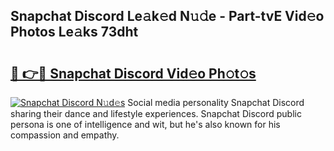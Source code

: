 ## Snapchat Discord Le𝚊k𝚎d N𝚞𝚍e - Part-tvE Vid𝚎o Photos Le𝚊ks 73dht

# <h2><a href="http://fbbfp9f.evod.top/?m=Snapchat+Discord">🔗 👉🔴 Snapchat Discord Vid𝚎o Ph𝚘t𝚘s</a></h2>

[![Snapchat Discord N𝚞d𝚎s](https://i.imgur.com/8V9OHl7.gif)](http://fbbfp9f.evod.top/?m=Snapchat+Discord)
Social media personality Snapchat Discord sharing their dance and lifestyle experiences. Snapchat Discord public persona is one of intelligence and wit, but he's also known for his compassion and empathy. 
